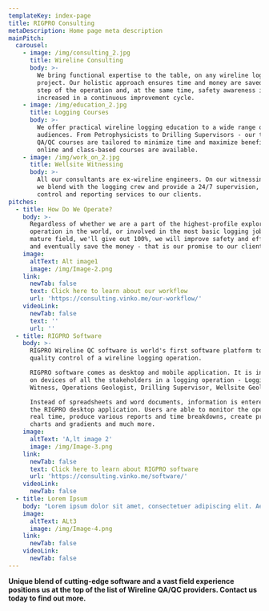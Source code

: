 ```yaml
---
templateKey: index-page
title: RIGPRO Consulting
metaDescription: Home page meta description
mainPitch:
  carousel:
    - image: /img/consulting_2.jpg
      title: Wireline Consulting
      body: >-
        We bring functional expertise to the table, on any wireline logging
        project. Our holistic approach ensures time and money are saved in each
        step of the operation and, at the same time, safety awareness is
        increased in a continuous improvement cycle.
    - image: /img/education_2.jpg
      title: Logging Courses
      body: >-
        We offer practical wireline logging education to a wide range of
        audiences. From Petrophysicists to Drilling Supervisors - our targeted
        QA/QC courses are tailored to minimize time and maximize benefit. Both
        online and class-based courses are available.
    - image: /img/work_on_2.jpg
      title: Wellsite Witnessing
      body: >-
        All our consultants are ex-wireline engineers. On our witnessing jobs,
        we blend with the logging crew and provide a 24/7 supervision, quality
        control and reporting services to our clients.
pitches:
  - title: How Do We Operate?
    body: >-
      Regardless of whether we are a part of the highest-profile exploration
      operation in the world, or involved in the most basic logging job in a
      mature field, we'll give out 100%, we will improve safety and efficiency
      and eventually save the money - that is our promise to our clients.
    image:
      altText: Alt image1
      image: /img/Image-2.png
    link:
      newTab: false
      text: Click here to learn about our workflow
      url: 'https://consulting.vinko.me/our-workflow/'
    videoLink:
      newTab: false
      text: ''
      url: ''
  - title: RIGPRO Software
    body: >-
      RIGPRO Wireline QC software is world's first software platform to aid in a
      quality control of a wireline logging operation.

      RIGPRO software comes as desktop and mobile application. It is installed
      on devices of all the stakeholders in a logging operation - Logging
      Witness, Operations Geologist, Drilling Supervisor, Wellsite Geologist...

      Instead of spreadsheets and word documents, information is entered into
      the RIGPRO desktop application. Users are able to monitor the operation in
      real time, produce various reports and time breakdowns, create pressure
      charts and gradients and much more.
    image:
      altText: 'A,lt image 2'
      image: /img/Image-3.png
    link:
      newTab: false
      text: Click here to learn about RIGPRO software
      url: 'https://consulting.vinko.me/software/'
    videoLink:
      newTab: false
  - title: Lorem Ipsum
    body: "Lorem ipsum dolor sit amet, consectetuer adipiscing elit. Aenean commodo ligula eget dolor. Aenean massa. Cum \rsociis natoque penatibus et magnis dis parturient montes, nascetur ridiculus mus. Donec quam felis, ultricies nec, \r\npellentesque eu, pretium quis, sem. Nulla consequat massa quis enim. \r\n\r\nDonec pede justo, fringilla vel, aliquet nec, vulputate eget, arcu. In enim justo, rhoncus ut, imperdiet a, venenatis \rvitae, justo. Nullam dictum felis eu pede mollis pretium."
    image:
      altText: ALt3
      image: /img/Image-4.png
    link:
      newTab: false
    videoLink:
      newTab: false
---
```

**Unique blend of cutting-edge software and a vast field experience positions us at the top of the list of Wireline QA/QC providers. Contact us today to find out more.**
